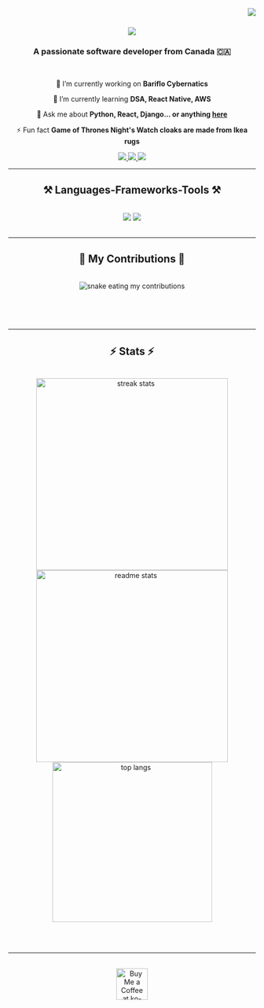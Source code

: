 <img align="right" src="https://visitor-badge.laobi.icu/badge?page_id=satyajitsjs.satyajitsjs" />

<h1 align="center">
    <img src="https://readme-typing-svg.herokuapp.com/?font=Righteous&size=35&center=true&vCenter=true&width=500&height=70&duration=4000&lines=Hi+There!+👋;+I'm+Satya+Jit!;" />
</h1>

<h3 align="center">A passionate software developer from Canada 🇨🇦</h3>

<br/>

<div align="center">
 
 🔭 I’m currently working on **Bariflo Cybernatics**
 
 🌱 I’m currently learning **DSA, React Native, AWS**

💬 Ask me about **Python, React, Django... or anything [here](https://github.com/satyajitsjs/satyajitsjs/issues)**

⚡ Fun fact **Game of Thrones Night's Watch cloaks are made from Ikea rugs**

 </div>
 
<div align="center"> 
  <a href="mailto:pedro.sales.muniz@gmail.com">
    <img src="https://img.shields.io/badge/Gmail-333333?style=for-the-badge&logo=gmail&logoColor=red" />
  </a>
  <a href="https://linkedin.com/in/pedro-sales-muniz" target="_blank">
    <img src="https://img.shields.io/badge/LinkedIn-0077B5?style=for-the-badge&logo=linkedin&logoColor=white" target="_blank" />
  </a>
  <a href="https://satyajitsjs.github.io" target="_blank">
     <img src="https://img.shields.io/badge/Portfolio-FF5722?style=for-the-badge&logo=todoist&logoColor=white" target="_blank" /> 
  </a>
</div>

 <hr/>
 
<h2 align="center">⚒️ Languages-Frameworks-Tools ⚒️</h2>
<br/>
<div align="center">
    <img src="https://skillicons.dev/icons?i=react,bootstrap,mui,html,css,vscode,github,figma,tailwind,git,r" />
    <img src="https://skillicons.dev/icons?i=nodejs,python,javascript,typescript,express,firebase,mongodb,c,java,nextjs,mysql,flask" /><br>
</div>

<br/>
<hr/>

<div align="center">
  <h2>🐍 My Contributions 🐍</h2>
  <br>
  <img alt="snake eating my contributions" src="https://raw.githubusercontent.com/satyajitsjs/satyajitsjs/output/github-contribution-grid-snake.svg" />
  
  <br/><br/><br/>
</div>

<hr/>

<h2 align="center">⚡ Stats ⚡</h2>
<br>
<div align=center>
  <img width=390 src="https://github-readme-streak-stats-satyajitsjs.vercel.app/?user=satyajitsjs&count_private=true&theme=react&border_radius=10" alt="streak stats"/>
  <img width=390 src="https://github-readme-stats-satyajitsjs.vercel.app/api?username=satyajitsjs&count_private=true&show_icons=true&theme=react&rank_icon=github&border_radius=10" alt="readme stats" />
  <br/>
  <img width=325 align="center" src="https://github-readme-stats-satyajitsjs.vercel.app/api/top-langs/?username=satyajitsjs&hide=HTML&langs_count=8&layout=compact&theme=react&border_radius=10&size_weight=0.5&count_weight=0.5&exclude_repo=github-readme-stats" alt="top langs" />
</div>

<br/><br/>

<hr/>

<br/>

<div align="center">
<a href='https://ko-fi.com/V7V4RAK9C' target='_blank'><img height='64' style='border:0px;height:64px;' src='https://storage.ko-fi.com/cdn/kofi1.png?v=3' border='0' alt='Buy Me a Coffee at ko-fi.com' /></a>
</div>

<br/>
